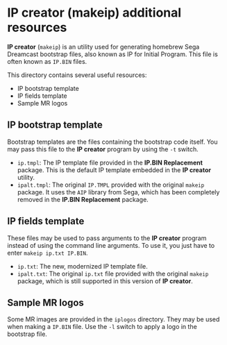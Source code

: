 # IP creator (makeip) additional resources

**IP creator** (`makeip`) is an utility used for generating homebrew Sega
Dreamcast bootstrap files, also known as IP for Initial Program. This file is
often known as `IP.BIN` files.

This directory contains several useful resources:

* IP bootstrap template
* IP fields template
* Sample MR logos

## IP bootstrap template

Bootstrap templates are the files containing the bootstrap code itself. You may
pass this file to the **IP creator** program by using the `-t` switch.

* `ip.tmpl`: The IP template file provided in the **IP.BIN Replacement**
   package. This is the default IP template embedded in the **IP creator**
   utility.
* `ipalt.tmpl`: The original `IP.TMPL` provided with the original `makeip`
   package. It uses the `AIP` library from Sega, which has been completely
   removed in the **IP.BIN Replacement** package.

## IP fields template

These files may be used to pass arguments to the **IP creator** program instead
of using the command line arguments. To use it, you just have to enter 
`makeip ip.txt IP.BIN`.

* `ip.txt`: The new, modernized IP template file.
* `ipalt.txt`: The original `ip.txt` file provided with the original `makeip` 
   package, which is still supported in this version of **IP creator**.

## Sample MR logos

Some MR images are provided in the `iplogos` directory. They may be used when
making a `IP.BIN` file. Use the `-l` switch to apply a logo in the bootstrap
file.